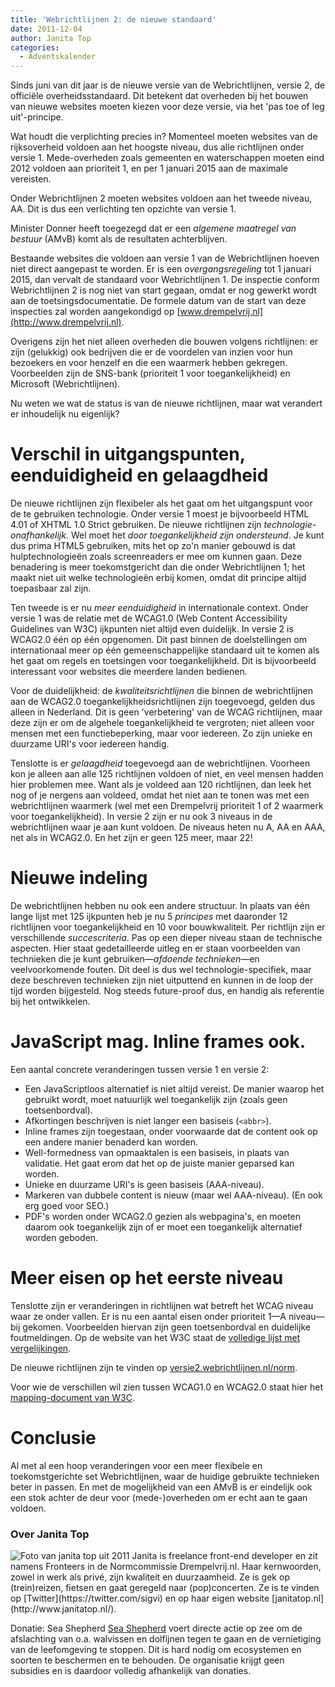 ```yaml
---
title: 'Webrichtlijnen 2: de nieuwe standaard'
date: 2011-12-04
author: Janita Top
categories:
  - Adventskalender
---
```


Sinds juni van dit jaar is de nieuwe versie van de Webrichtlijnen, versie 2, de officiële overheidsstandaard. Dit betekent dat overheden bij het bouwen van nieuwe websites moeten kiezen voor deze versie, via het 'pas toe of leg uit'-principe.

Wat houdt die verplichting precies in? Momenteel moeten websites van de rijksoverheid voldoen aan het hoogste niveau, dus alle richtlijnen onder versie 1. Mede-overheden zoals gemeenten en waterschappen moeten eind 2012 voldoen aan prioriteit 1, en per 1 januari 2015 aan de maximale vereisten.

Onder Webrichtlijnen 2 moeten websites voldoen aan het tweede niveau, AA. Dit is dus een verlichting ten opzichte van versie 1.

Minister Donner heeft toegezegd dat er een _algemene maatregel van bestuur_ (AMvB) komt als de resultaten achterblijven.

Bestaande websites die voldoen aan versie 1 van de Webrichtlijnen hoeven niet direct aangepast te worden. Er is een _overgangsregeling_ tot 1 januari 2015, dan vervalt de standaard voor Webrichtlijnen 1. De inspectie conform Webrichtlijnen 2 is nog niet van start gegaan, omdat er nog gewerkt wordt aan de toetsingsdocumentatie. De formele datum van de start van deze inspecties zal worden aangekondigd op [www.drempelvrij.nl](http://www.drempelvrij.nl).

Overigens zijn het niet alleen overheden die bouwen volgens richtlijnen: er zijn (gelukkig) ook bedrijven die er de voordelen van inzien voor hun bezoekers en voor henzelf en die een waarmerk hebben gekregen. Voorbeelden zijn de SNS-bank (prioriteit 1 voor toegankelijkheid) en Microsoft (Webrichtlijnen).

Nu weten we wat de status is van de nieuwe richtlijnen, maar wat verandert er inhoudelijk nu eigenlijk?

# Verschil in uitgangspunten, eenduidigheid en gelaagdheid

De nieuwe richtlijnen zijn flexibeler als het gaat om het uitgangspunt voor de te gebruiken technologie. Onder versie 1 moest je bijvoorbeeld HTML 4.01 of XHTML 1.0 Strict gebruiken. De nieuwe richtlijnen zijn _technologie-onafhankelijk_. Wel moet het _door toegankelijkheid zijn ondersteund_. Je kunt dus prima HTML5 gebruiken, mits het op zo'n manier gebouwd is dat hulptechnologieën zoals screenreaders er mee om kunnen gaan. Deze benadering is meer toekomstgericht dan die onder Webrichtlijnen 1; het maakt niet uit welke technologieën erbij komen, omdat dit principe altijd toepasbaar zal zijn.

Ten tweede is er nu _meer eenduidigheid_ in internationale context. Onder versie 1 was de relatie met de WCAG1.0 (Web Content Accessibility Guidelines van W3C) ijkpunten niet altijd even duidelijk. In versie 2 is WCAG2.0 één op één opgenomen. Dit past binnen de doelstellingen om internationaal meer op één gemeenschappelijke standaard uit te komen als het gaat om regels en toetsingen voor toegankelijkheid. Dit is bijvoorbeeld interessant voor websites die meerdere landen bedienen.

Voor de duidelijkheid: de _kwaliteitsrichtlijnen_ die binnen de webrichtlijnen aan de WCAG2.0 toegankelijkheidsrichtlijnen zijn toegevoegd, gelden dus alleen in Nederland. Dit is geen 'verbetering' van de WCAG richtlijnen, maar deze zijn er om de algehele toegankelijkheid te vergroten; niet alleen voor mensen met een functiebeperking, maar voor iedereen. Zo zijn unieke en duurzame URI's voor iedereen handig.

Tenslotte is er _gelaagdheid_ toegevoegd aan de webrichtlijnen. Voorheen kon je alleen aan alle 125 richtlijnen voldoen of niet, en veel mensen hadden hier problemen mee. Want als je voldeed aan 120 richtlijnen, dan leek het nog of je nergens aan voldeed, omdat het niet aan te tonen was met een webrichtlijnen waarmerk (wel met een Drempelvrij prioriteit 1 of 2 waarmerk voor toegankelijkheid). In versie 2 zijn er nu ook 3 niveaus in de webrichtlijnen waar je aan kunt voldoen. De niveaus heten nu A, AA en AAA, net als in WCAG2.0. En het zijn er geen 125 meer, maar 22!

# Nieuwe indeling

De webrichtlijnen hebben nu ook een andere structuur. In plaats van één lange lijst met 125 ijkpunten heb je nu 5 _principes_ met daaronder 12 richtlijnen voor toegankelijkheid en 10 voor bouwkwaliteit. Per richtlijn zijn er verschillende _succescriteria_. Pas op een dieper niveau staan de technische aspecten. Hier staat gedetailleerde uitleg en er staan voorbeelden van technieken die je kunt gebruiken—_afdoende technieken_—en veelvoorkomende fouten. Dit deel is dus wel technologie-specifiek, maar deze beschreven technieken zijn niet uitputtend en kunnen in de loop der tijd worden bijgesteld. Nog steeds future-proof dus, en handig als referentie bij het ontwikkelen.

# JavaScript mag. Inline frames ook.

Een aantal concrete veranderingen tussen versie 1 en versie 2:

- Een JavaScriptloos alternatief is niet altijd vereist. De manier waarop het gebruikt wordt, moet natuurlijk wel toegankelijk zijn (zoals geen toetsenbordval).
- Afkortingen beschrijven is niet langer een basiseis (`<abbr>`).
- Inline frames zijn toegestaan, onder voorwaarde dat de content ook op een andere manier benaderd kan worden.
- Well-formedness van opmaaktalen is een basiseis, in plaats van validatie. Het gaat erom dat het op de juiste manier geparsed kan worden.
- Unieke en duurzame URI's is geen basiseis (AAA-niveau).
- Markeren van dubbele content is nieuw (maar wel AAA-niveau). (En ook erg goed voor SEO.)
- PDF's worden onder WCAG2.0 gezien als webpagina's, en moeten daarom ook toegankelijk zijn of er moet een toegankelijk alternatief worden geboden.

# Meer eisen op het eerste niveau

Tenslotte zijn er veranderingen in richtlijnen wat betreft het WCAG niveau waar ze onder vallen. Er is nu een aantal eisen onder prioriteit 1—A niveau—bij gekomen. Voorbeelden hiervan zijn geen toetsenbordval en duidelijke foutmeldingen. Op de website van het W3C staat de [volledige lijst met vergelijkingen](http://www.w3.org/WAI/WCAG20/from10/comparison-priorities/).

De nieuwe richtlijnen zijn te vinden op [versie2.webrichtlijnen.nl/norm](http://versie2.webrichtlijnen.nl/norm).

Voor wie de verschillen wil zien tussen WCAG1.0 en WCAG2.0 staat hier het [mapping-document van W3C](http://www.w3.org/WAI/WCAG20/from10/comparison-priorities/).

# Conclusie

Al met al een hoop veranderingen voor een meer flexibele en toekomstgerichte set Webrichtlijnen, waar de huidige gebruikte technieken beter in passen. En met de mogelijkheid van een AMvB is er eindelijk ook een stok achter de deur voor (mede-)overheden om er echt aan te gaan voldoen.

### Over Janita Top

<img src="/_img/2011/12/janita-top.jpg" alt="Foto van janita top uit 2011" class="floating-portrait" /> 
Janita is freelance front-end developer en zit namens Fronteers in de Normcommissie Drempelvrij.nl. Haar kernwoorden, zowel in werk als privé, zijn kwaliteit en duurzaamheid. Ze is gek op (trein)reizen, fietsen en gaat geregeld naar (pop)concerten.
Ze is te vinden op [Twitter](https://twitter.com/sigvi) en op haar eigen website [janitatop.nl](http://www.janitatop.nl/).

Donatie: Sea Shepherd
[Sea Shepherd](http://www.seashepherd.nl/) voert directe actie op zee om de afslachting van o.a. walvissen en dolfijnen tegen te gaan en de vernietiging van de leefomgeving te stoppen. Dit is hard nodig om ecosystemen en soorten te beschermen en te behouden. De organisatie krijgt geen subsidies en is daardoor volledig afhankelijk van donaties.

